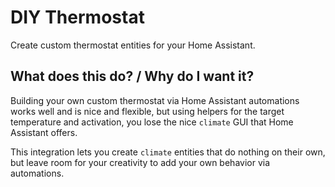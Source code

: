 # DIY Thermostat

Create custom thermostat entities for your Home Assistant.

## What does this do? / Why do I want it?

Building your own custom thermostat via Home Assistant automations works well and is nice and flexible, but using helpers for the target temperature and activation, you lose the nice `climate` GUI that Home Assistant offers.

This integration lets you create `climate` entities that do nothing on their own, but leave room for your creativity to add your own behavior via automations.
